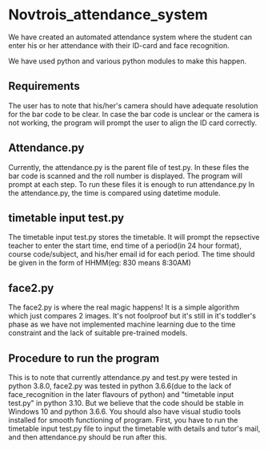 # Novtrois_attendance_system
We have created an automated attendance system where the student can enter his or her attendance with their ID-card and face recognition.

We have used python and various python modules to make this happen.

## Requirements
The user has to note that his/her's camera should have adequate resolution for the bar code to be clear.
In case the bar code is unclear or the camera is not working, the program will prompt the user to align the ID card correctly.

## Attendance.py
Currently, the attendance.py is the parent file of test.py. In these files the bar code is scanned and the roll number is displayed. The program will prompt at each step.
To run these files it is enough to run attendance.py
In the attendance.py, the time is compared using datetime module. 

## timetable input test.py
The timetable input test.py stores the timetable. It will prompt the repsective teacher to enter the start time, end time of a period(in 24 hour format), course code/subject, and his/her email id for each period. The time should be given in the form of HHMM(eg: 830 means 8:30AM)

## face2.py
The face2.py is where the real magic happens! It is a simple algorithm which just compares 2 images. It's not foolproof but it's still in it's toddler's phase as we have not implemented machine learning due to the time constraint and the lack of suitable pre-trained models.

## Procedure to run the program
This is to note that currently attendance.py and test.py were tested in python 3.8.0, face2.py was tested in python 3.6.6(due to the lack of face_recognition in the later flavours of python) and "timetable input test.py" in python 3.10. But we believe that the code should be stable in Windows 10 and python 3.6.6. You should also have visual studio tools installed for smooth functioning of program.
First, you have to run the timetable input test.py file to input the timetable with details and tutor's mail, and then attendance.py should be run after this.
